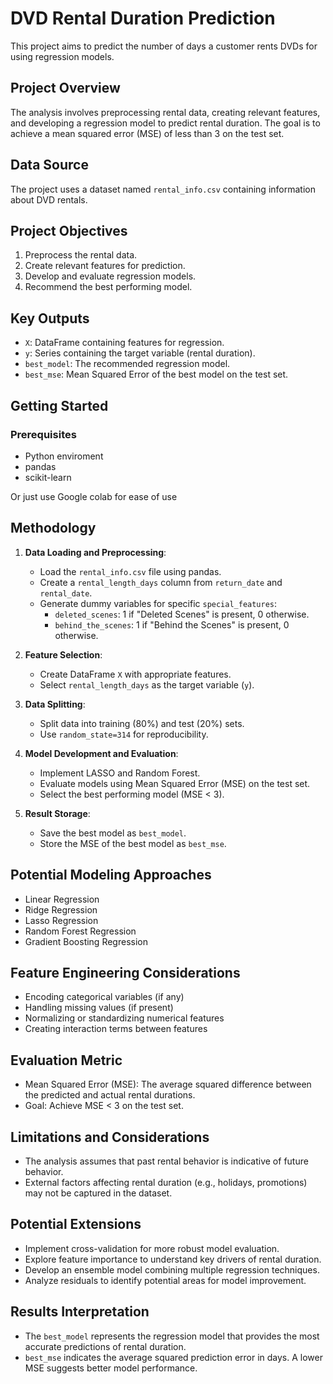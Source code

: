 # DVD Rental Duration Prediction

This project aims to predict the number of days a customer rents DVDs for using regression models.

## Project Overview

The analysis involves preprocessing rental data, creating relevant features, and developing a regression model to predict rental duration. The goal is to achieve a mean squared error (MSE) of less than 3 on the test set.

## Data Source

The project uses a dataset named `rental_info.csv` containing information about DVD rentals.

## Project Objectives

1. Preprocess the rental data.
2. Create relevant features for prediction.
3. Develop and evaluate regression models.
4. Recommend the best performing model.

## Key Outputs

- `X`: DataFrame containing features for regression.
- `y`: Series containing the target variable (rental duration).
- `best_model`: The recommended regression model.
- `best_mse`: Mean Squared Error of the best model on the test set.

## Getting Started

### Prerequisites

- Python enviroment
- pandas
- scikit-learn

Or just use Google colab for ease of use

## Methodology

1. **Data Loading and Preprocessing**: 
   - Load the `rental_info.csv` file using pandas.
   - Create a `rental_length_days` column from `return_date` and `rental_date`.
   - Generate dummy variables for specific `special_features`:
     - `deleted_scenes`: 1 if "Deleted Scenes" is present, 0 otherwise.
     - `behind_the_scenes`: 1 if "Behind the Scenes" is present, 0 otherwise.

2. **Feature Selection**:
   - Create DataFrame `X` with appropriate features.
   - Select `rental_length_days` as the target variable (`y`).

3. **Data Splitting**:
   - Split data into training (80%) and test (20%) sets.
   - Use `random_state=314` for reproducibility.

4. **Model Development and Evaluation**:
   - Implement LASSO and Random Forest.
   - Evaluate models using Mean Squared Error (MSE) on the test set.
   - Select the best performing model (MSE < 3).

5. **Result Storage**:
   - Save the best model as `best_model`.
   - Store the MSE of the best model as `best_mse`.

## Potential Modeling Approaches

- Linear Regression
- Ridge Regression
- Lasso Regression
- Random Forest Regression
- Gradient Boosting Regression

## Feature Engineering Considerations

- Encoding categorical variables (if any)
- Handling missing values (if present)
- Normalizing or standardizing numerical features
- Creating interaction terms between features

## Evaluation Metric

- Mean Squared Error (MSE): The average squared difference between the predicted and actual rental durations.
- Goal: Achieve MSE < 3 on the test set.

## Limitations and Considerations

- The analysis assumes that past rental behavior is indicative of future behavior.
- External factors affecting rental duration (e.g., holidays, promotions) may not be captured in the dataset.

## Potential Extensions

- Implement cross-validation for more robust model evaluation.
- Explore feature importance to understand key drivers of rental duration.
- Develop an ensemble model combining multiple regression techniques.
- Analyze residuals to identify potential areas for model improvement.

## Results Interpretation

- The `best_model` represents the regression model that provides the most accurate predictions of rental duration.
- `best_mse` indicates the average squared prediction error in days. A lower MSE suggests better model performance.